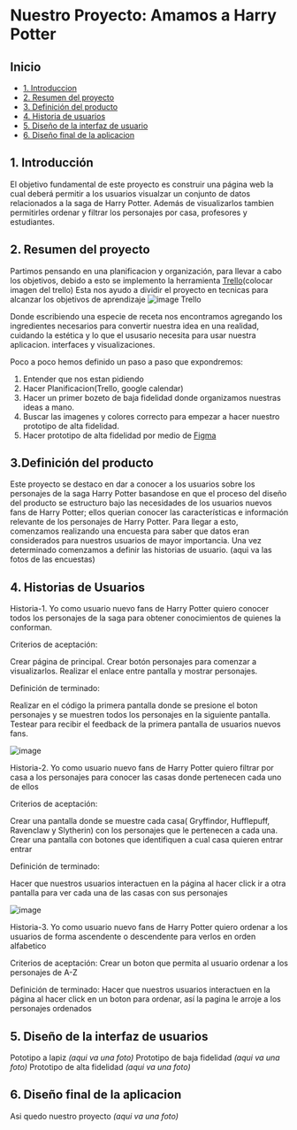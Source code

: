 # Nuestro Proyecto: Amamos a Harry Potter

## Inicio


* [1. Introduccion](#1-introduccion)
* [2. Resumen del proyecto](#2-resumen)
* [3. Definición del producto ](#3-Definicion)
* [4. Historia de usuarios](#4-Historia)
* [5. Diseño de la interfaz de usuario](#5-diseño)
* [6. Diseño final de la aplicacion ](#6-hacker-edition)


## 1. Introducción
El objetivo fundamental de este proyecto es  construir una página web la cual deberá permitir a los usuarios visualzar un conjunto de datos relacionados a la saga de Harry Potter. Además de visualizarlos tambien permitirles ordenar y filtrar los personajes por casa, profesores y estudiantes.  

## 2. Resumen del proyecto

Partimos pensando en una planificacion y organización, para llevar a cabo los objetivos, debido a esto se implemento la herramienta [Trello](https://trello.com/invite/b/TTwdmQHT/edbacbe0bdb2f2ed41096c422200969c/data-lovers)(colocar imagen del trello) Esta nos ayudo a dividir el proyecto en tecnicas para alcanzar los objetivos de aprendizaje
![image](https://user-images.githubusercontent.com/66626147/93085083-697db100-f66b-11ea-881f-a347dc5cc999.png) Trello

Donde escribiendo una especie de receta nos encontramos agregando los  ingredientes necesarios para convertir nuestra idea en una realidad, cuidando la estética y lo que el ususario necesita para usar nuestra aplicacion. interfaces y visualizaciones.

Poco a poco hemos definido un paso a paso que expondremos:

1. Entender que nos estan pidiendo
2. Hacer Planificacion(Trello, google calendar)
3. Hacer un primer bozeto de baja fidelidad donde organizamos nuestras ideas a mano.
4. Buscar las imagenes y colores correcto para empezar a hacer nuestro prototipo de alta fidelidad.
5. Hacer prototipo de alta fidelidad por medio de [Figma](https://www.figma.com/file/bqaSp8DrxUJ5YCDiRuS3MA/Untitled?node-id=33%3A6)

## 3.Definición del producto

Este proyecto se destaco en dar a conocer a los usuarios sobre los personajes de la saga Harry Potter basandose en que el proceso del diseño del producto se estructuro bajo las necesidades de los usuarios nuevos fans de Harry Potter; ellos querian conocer  las características e información relevante de los personajes de Harry Potter. Para llegar a esto, comenzamos realizando una encuesta para saber que datos eran considerados para nuestros usuarios de mayor importancia. Una vez determinado comenzamos a definir las historias de usuario.
(aqui va las fotos de las encuestas)

## 4. Historias de Usuarios 
 
 Historia-1.
 Yo como usuario nuevo fans de Harry Potter quiero conocer todos los personajes de la saga para obtener conocimientos de quienes la conforman.

Criterios de aceptación:

Crear página de principal.
Crear botón personajes para comenzar a visualizarlos.
Realizar el enlace entre pantalla y mostrar personajes.

Definición de terminado:

Realizar en el código la primera pantalla donde se presione el boton personajes y se muestren todos los personajes en la siguiente pantalla.
Testear para recibir el feedback de la primera pantalla de usuarios nuevos fans.

![image](https://user-images.githubusercontent.com/66626147/93086084-f37a4980-f66c-11ea-8a2b-6161130de4ff.png)


Historia-2. 
Yo como usuario nuevo fans de Harry Potter quiero filtrar por casa a los personajes para conocer las casas donde pertenecen cada uno de ellos

Criterios de aceptación:
 
 Crear una pantalla donde se muestre cada casa( Gryffindor, Hufflepuff, Ravenclaw y Slytherin) con los personajes que le pertenecen a cada una.
 Crear una pantalla con  botones que identifiquen a cual casa quieren entrar entrar 
 
Definición de terminado:

Hacer que nuestros usuarios interactuen en la página al hacer click ir a otra pantalla para ver cada una de las casas con sus personajes


![image](https://user-images.githubusercontent.com/66626147/93086302-4e13a580-f66d-11ea-9358-c52fcb611570.png)



Historia-3. Yo como usuario nuevo fans de Harry Potter quiero ordenar a los usuarios de forma ascendente o descendente para verlos en orden alfabetico

Criterios de aceptación: 
Crear un boton que permita al usuario ordenar a los personajes de A-Z

Definición de terminado:
Hacer que nuestros usuarios interactuen en la página al hacer click en un boton para ordenar, así la pagina le arroje a los personajes ordenados

## 5. Diseño de la interfaz de usuarios

Pototipo a lapiz 
*(aqui va una foto)*
Prototipo de baja fidelidad 
*(aqui va una foto)*
Prototipo de alta fidelidad
*(aqui va una foto)*

## 6.  Diseño final de la aplicacion
Asi quedo nuestro proyecto 
*(aqui va una foto)*







